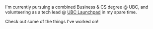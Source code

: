 I'm currently pursuing a combined Business & CS degree @ UBC, and volunteering as a tech lead @ [UBC Launchpad](https://ubclaunchpad.com/) in my spare time.

Check out some of the things I've worked on!
